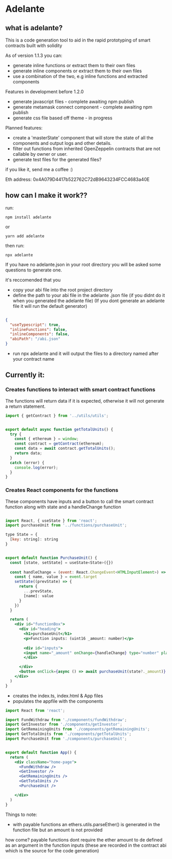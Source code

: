 # Adelante

## what is adelante?
This is a code generation tool to aid in the rapid prototyping of smart contracts built with solidity

As of version 1.1.3 you can:
- generate inline functions or extract them to their own files
- generate inline components or extract them to their own files
- use a combination of the two, e.g inline functions and extracted components

Features in development before 1.2.0
- generate javascript files - complete awaiting npm publish
- generate metamask connect component - complete awaiting npm publish
- generate css file based off theme - in progress


Planned features: 
- create a 'masterState' component that will store the state of all the components and output logs and other details.
- filter out functions from inherited OpenZeppelin contracts that are not callable by owner or user. 
- generate test files for the generated files? 

if you like it, send me a coffee :)

Eth address: 0x4A079D4417b522762C72dB9643234FCC4683a40E
## how can I make it work??
run:

```
npm install adelante
```

or

```
yarn add adelante
```

then run:

```
npx adelante
```

If you have no adelante.json in your root directory you will be asked some questions to generate one.

it's reccomended that you

- copy your abi file into the root project directory
- define the path to your abi file in the adelante .json file (if you didnt do it when you generated the adelante file)
(If you dont generate an adelante file it will run the default generator)
```json

{
  "useTypescript": true,
  "inlineFunctions": false,
  "inlineComponents": false,
  "abiPath": "/abi.json"
}

```
- run npx adelante and it will output the files to a directory named after your contract name



## Currently it:

### Creates functions to interact with smart contract functions

The functions will return data if it is expected, otherwise it will not generate a return statement.

```js
import { getContract } from '../utils/utils';


export default async function getTotalUnits() {
  try {
    const { ethereum } = window;
    const contract = getContract(ethereum);
    const data = await contract.getTotalUnits();
    return data;
  }
  catch (error) {
    console.log(error);
  }
}
```
### Creates React components for the functions
These components have inputs and a button to call the smart contract function along with state and a handleChange function

```jsx

import React, { useState } from 'react';
import purchaseUnit from '../functions/purchaseUnit';

type State = {
  [key: string]: string
}


export default function PurchaseUnit() {
  const [state, setState] = useState<State>({})
  
  const handleChange = (event: React.ChangeEvent<HTMLInputElement>) => {
    const { name, value } = event.target
    setState((prevState) => {
      return {
        ...prevState,
        [name]: value
      }
    })
  }

  return (
    <div id="functionBox">
      <div id="heading">
        <h1>purchaseUnit</h1>
        <p>Function inputs: (uint16 _amount: number)</p>
        
        <div id="inputs">
        <input name="_amount" onChange={handleChange} type="number" placeholder="_amount"/>
        </div>

      </div>
      <button onClick={async () => await purchaseUnit(state?._amount)} value="">purchaseUnit</button>
    </div>
  )
}

```
- creates the index.ts, index.html & App files 
- populates the appfile with the components

```jsx
import React from 'react';

import FundWithdraw from './components/fundWithdraw';
import GetInvestor from './components/getInvestor';
import GetRemainingUnits from './components/getRemainingUnits';
import GetTotalUnits from './components/getTotalUnits';
import PurchaseUnit from './components/purchaseUnit';


export default function App() {
  return (
    <div className="home-page">
      <FundWithdraw />
      <GetInvestor />
      <GetRemainingUnits />
      <GetTotalUnits />
      <PurchaseUnit />

    </div>
  )
}
```


Things to note: 

- with payable functions an ethers.utils.parseEther() is generated in the function file but an amount is not provided

how come? 
payable functions dont require the ether amount to de defined as an argument in the function inputs (these are recorded in the contract abi which is the source for the code generation)

